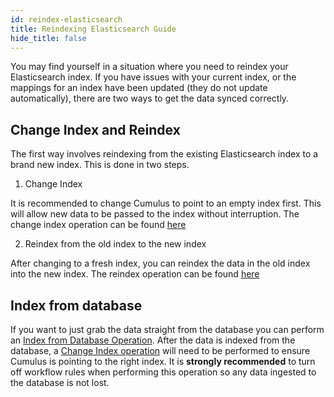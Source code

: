 ```yaml
---
id: reindex-elasticsearch
title: Reindexing Elasticsearch Guide
hide_title: false
---
```


You may find yourself in a situation where you need to reindex your Elasticsearch index. If you have issues with your
current index, or the mappings for an index have been updated (they do not update automatically), there are two ways
to get the data synced correctly.

## Change Index and Reindex

The first way involves reindexing from the existing Elasticsearch index to a brand new index. This is done in two steps.

1. Change Index

It is recommended to change Cumulus to point to an empty index first. This will allow new data to be passed to the index without
interruption. The change index operation can be found [here](https://nasa.github.io/cumulus-api/#change-index)

2. Reindex from the old index to the new index

After changing to a fresh index, you can reindex the data in the old index into the new index. The reindex
operation can be found [here](https://nasa.github.io/cumulus-api/#reindex)

## Index from database

If you want to just grab the data straight from the database you can perform an [Index from Database Operation](https://nasa.github.io/cumulus-api/#index-from-database). After the data is indexed from the database, a  [Change Index operation](https://nasa.github.io/cumulus-api/#change-index) will need
to be performed to ensure Cumulus is pointing to the right index. It is **strongly recommended** to turn off
workflow rules when performing this operation so any data ingested to the database is not lost.
